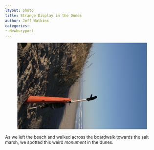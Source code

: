 ```yaml
---
layout: photo
title: Strange Display in the Dunes
author: Jeff Watkins
categories:
- Newburyport
---
```


<figure><img class="photo" src="/photos/IMG_1770.jpg"></figure>

As we left the beach and walked across the boardwalk towards the salt marsh,
we spotted this weird _monument_ in the dunes.

